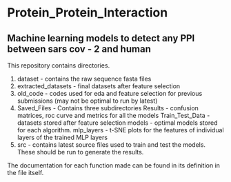 # Protein_Protein_Interaction
## Machine learning models to detect any PPI between sars cov - 2 and human
This repository contains directories.

1) dataset - contains the raw sequence fasta files
2) extracted_datasets - final datasets after feature selection
3) old_code - codes used for eda and feature selection for previous submissions (may not be optimal to run by latest)
4) Saved_Files - Contains three subdirectories
          Results - confusion matrices, roc curve and metrics for all the models
          Train_Test_Data - datasets stored after feature selection
          models - optimal models stored for each algorithm.
          mlp_layers - t-SNE plots for the features of individual layers of the trained MLP layers
5) src - contains latest source files used to train and test the models. These should be run to generate the results.

The documentation for each function made can be found in its definition in the file itself.

